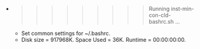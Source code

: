 * >>>>>>>>> Running inst-min-con-cld-bashrc.sh ...
  * Set common settings for ~/.bashrc.
  * Disk size = 917968K. Space Used = 36K. Runtime = 00:00:00:00.
